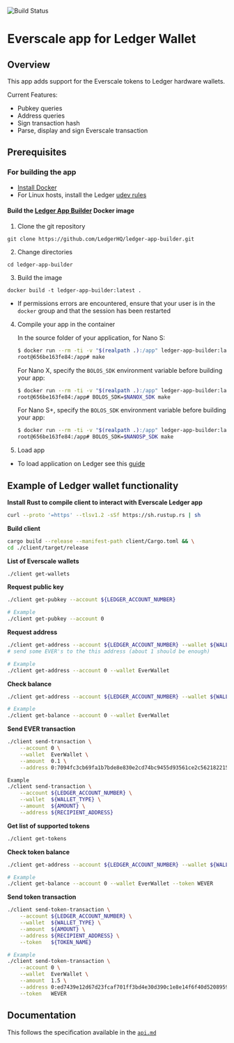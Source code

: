 ![Build Status](https://github.com/broxus/ledger-app-everscale/actions/workflows/ci.yml/badge.svg?branch=master)

# Everscale app for Ledger Wallet

## Overview

This app adds support for the Everscale tokens to Ledger hardware wallets.

Current Features:
- Pubkey queries
- Address queries
- Sign transaction hash
- Parse, display and sign Everscale transaction 

## Prerequisites
### For building the app
* [Install Docker](https://docs.docker.com/get-docker/)
* For Linux hosts, install the Ledger [udev rules](https://github.com/LedgerHQ/udev-rules)
#### Build the [Ledger App Builder](https://developers.ledger.com/docs/nano-app/build/) Docker image
1. Clone the git repository
```
git clone https://github.com/LedgerHQ/ledger-app-builder.git
```
2. Change directories
```
cd ledger-app-builder
```
3. Build the image
```
docker build -t ledger-app-builder:latest .
```
* If permissions errors are encountered, ensure that your user is in the `docker`
  group and that the session has been restarted

4. Compile your app in the container

    In the source folder of your application, for Nano S:

    ```bash
    $ docker run --rm -ti -v "$(realpath .):/app" ledger-app-builder:latest
    root@656be163fe84:/app# make
    ```
    For Nano X, specify the `BOLOS_SDK` environment variable before building your app:

    ```bash
    $ docker run --rm -ti -v "$(realpath .):/app" ledger-app-builder:latest
    root@656be163fe84:/app# BOLOS_SDK=$NANOX_SDK make
    ```

    For Nano S+, specify the `BOLOS_SDK` environment variable before building your app:
    
    ```bash
    $ docker run --rm -ti -v "$(realpath .):/app" ledger-app-builder:latest
    root@656be163fe84:/app# BOLOS_SDK=$NANOSP_SDK make

5. Load app
* To load application on Ledger see this [guide](https://developers.ledger.com/docs/nano-app/load/)

## Example of Ledger wallet functionality

**Install Rust to compile client to interact with Everscale Ledger app**
```bash
curl --proto '=https' --tlsv1.2 -sSf https://sh.rustup.rs | sh
```

**Build client**
```bash
cargo build --release --manifest-path client/Cargo.toml && \
cd ./client/target/release
```

**List of Everscale wallets**
```bash
./client get-wallets
```

**Request public key**
```bash
./client get-pubkey --account ${LEDGER_ACCOUNT_NUMBER}
```

```bash
# Example
./client get-pubkey --account 0
```

**Request address**
```bash
./client get-address --account ${LEDGER_ACCOUNT_NUMBER} --wallet ${WALLET_TYPE}
# send some EVER's to the this address (about 1 should be enough)
```

```bash
# Example
./client get-address --account 0 --wallet EverWallet
```

**Check balance**
```bash
./client get-address --account ${LEDGER_ACCOUNT_NUMBER} --wallet ${WALLET_TYPE}
```

```bash
# Example
./client get-balance --account 0 --wallet EverWallet
```

**Send EVER transaction**
```bash
./client send-transaction \
    --account 0 \
    --wallet  EverWallet \
    --amount  0.1 \
    --address 0:7094fc3cb69fa1b7bde8e830e2cd74bc9455d93561ce2c562182215686eb45e2
```

```bash
Example
./client send-transaction \
    --account ${LEDGER_ACCOUNT_NUMBER} \
    --wallet  ${WALLET_TYPE} \
    --amount  ${AMOUNT} \
    --address ${RECIPIENT_ADDRESS}
```

**Get list of supported tokens**
```bash
./client get-tokens
```

**Check token balance**
```bash
./client get-address --account ${LEDGER_ACCOUNT_NUMBER} --wallet ${WALLET_TYPE} --token ${TOKEN_NAME}
```

```bash
# Example
./client get-balance --account 0 --wallet EverWallet --token WEVER
```

**Send token transaction**
```bash
./client send-token-transaction \
    --account ${LEDGER_ACCOUNT_NUMBER} \
    --wallet  ${WALLET_TYPE} \
    --amount  ${AMOUNT} \
    --address ${RECIPIENT_ADDRESS} \
    --token   ${TOKEN_NAME}
```

```bash
# Example
./client send-token-transaction \
    --account 0 \
    --wallet  EverWallet \
    --amount  1.5 \
    --address 0:ed7439e12d67d23fcaf701ff3bd4e30d390c1e8e14f6f40d52089590e28d9c70 \
    --token   WEVER
```

## Documentation
This follows the specification available in the [`api.md`](doc/api.md)
